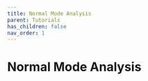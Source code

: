 ```yaml
---                                                                                                                                                                                                                 
title: Normal Mode Analysis
parent: Tutorials
has_children: false
nav_order: 1
---
```


# Normal Mode Analysis

   